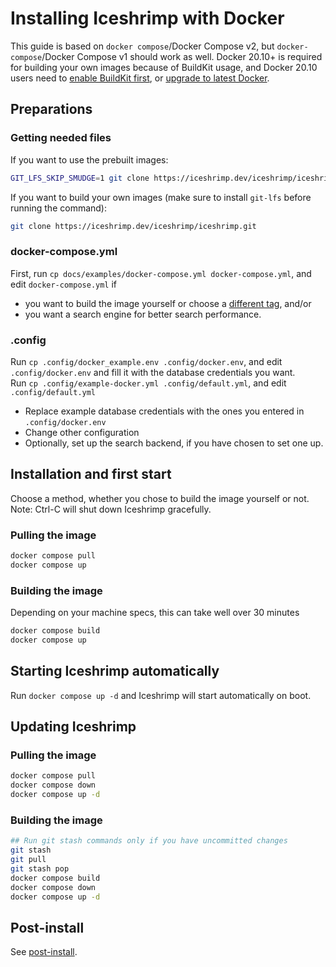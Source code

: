 # Installing Iceshrimp with Docker

This guide is based on `docker compose`/Docker Compose v2, but `docker-compose`/Docker Compose v1 should work as well. Docker 20.10+ is required for building your own images because of BuildKit usage, and Docker 20.10 users need to [enable BuildKit first](https://docs.docker.com/build/buildkit/#getting-started), or [upgrade to latest Docker](https://docs.docker.com/engine/install/#server).

## Preparations

### Getting needed files

If you want to use the prebuilt images:
```sh
GIT_LFS_SKIP_SMUDGE=1 git clone https://iceshrimp.dev/iceshrimp/iceshrimp.git --depth=1
```

If you want to build your own images (make sure to install `git-lfs` before running the command):
```sh
git clone https://iceshrimp.dev/iceshrimp/iceshrimp.git
```

### docker-compose.yml

First, run `cp docs/examples/docker-compose.yml docker-compose.yml`, and edit `docker-compose.yml` if
- you want to build the image yourself or choose a [different tag](https://iceshrimp.dev/iceshrimp/-/packages/container/iceshrimp/versions), and/or
- you want a search engine for better search performance.

### .config

Run `cp .config/docker_example.env .config/docker.env`, and edit `.config/docker.env` and fill it with the database credentials you want.  
Run `cp .config/example-docker.yml .config/default.yml`, and edit `.config/default.yml` 
- Replace example database credentials with the ones you entered in `.config/docker.env`
- Change other configuration
- Optionally, set up the search backend, if you have chosen to set one up.

## Installation and first start

Choose a method, whether you chose to build the image yourself or not.  
Note: Ctrl-C will shut down Iceshrimp gracefully.

### Pulling the image

```sh
docker compose pull
docker compose up
```

### Building the image

Depending on your machine specs, this can take well over 30 minutes

```sh
docker compose build
docker compose up
```

## Starting Iceshrimp automatically

Run `docker compose up -d` and Iceshrimp will start automatically on boot.

## Updating Iceshrimp

### Pulling the image

```sh
docker compose pull
docker compose down
docker compose up -d
```

### Building the image

```sh
## Run git stash commands only if you have uncommitted changes
git stash
git pull
git stash pop
docker compose build
docker compose down
docker compose up -d
```

## Post-install

See [post-install](post-install.md).

